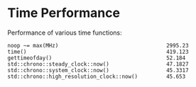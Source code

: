 # Time Performance
Performance of various time functions:

```
noop ~= max(MHz)                                  2995.23
time()                                            419.123 
gettimeofday()                                    52.184 
std::chrono::steady_clock::now()                  47.1827 
std::chrono::system_clock::now()                  45.3317 
std::chrono::high_resolution_clock::now()         45.653
```